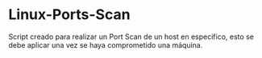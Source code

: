 # Linux-Ports-Scan
Script creado para realizar un Port Scan de un host en especifico, esto se debe aplicar una vez se haya comprometido una máquina.

